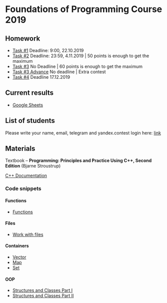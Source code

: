 # Foundations of Programming Course 2019

## Homework
- [Task #1](https://contest.yandex.ru/contest/14691/enter/
) Deadline: 9:00, 22.10.2019
- [Task #2](https://contest.yandex.ru/contest/14805/standings) Deadline: 23:59, 4.11.2019 
| 50 points is enough to get the maximum
- [Task #3](https://contest.yandex.ru/contest/15159/standings
) No Deadline | 60 points is enough to get the maximum
- [Task #3 Advance](https://contest.yandex.ru/contest/15506/problems/) No deadline | Extra contest
- [Task #4](tasks/task4/description.md) Deadline 17.12.2019

## Current results
- [Google Sheets](https://docs.google.com/spreadsheets/d/1ZPU1BZsDIU0d5pPUqS-RycLoa6b97ovW-J7HwWH1aqY/edit#gid=0)

## List of students
Please write your name, email, telegram and yandex.contest login here: [link](https://docs.google.com/spreadsheets/d/1i5lX0RsZ7ZsYQe22W-aa1WIckMBYvqBhVW5eWU5L-wY/edit?usp=sharing)


## Materials 
Textbook – **Programming: Principles and Practice Using C++, Second Edition** (Bjarne Stroustrup)

[C++ Documentation](https://en.cppreference.com/w/)

### Code snippets
#### Functions 
- [Functions](materials/functions/functions.cpp)

#### Files
- [Work with files](materials/work_with_files/work_with_files.cpp)

#### Containers 
- [Vector](materials/containers/vector/vectors.md)
- [Map](materials/containers/map/maps.md)
- [Set](materials/containers/set/sets.md) 
#### OOP
- [Structures and Classes Part I](materials/object-oriented-programming/structures_and_classes/structures_and_classes.md)
- [Structures and Classes Part II](materials/object-oriented-programming/structures_and_classes/structures_and_classes_part_2.md)